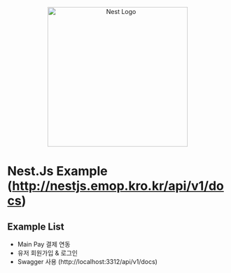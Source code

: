 <p align="center">
  <a href="http://nestjs.com/" target="blank"><img src="https://nestjs.com/img/logo_text.svg" width="320" alt="Nest Logo" /></a>
</p>

[circleci-image]: https://img.shields.io/circleci/build/github/nestjs/nest/master?token=abc123def456
[circleci-url]: https://circleci.com/gh/nestjs/nest

# Nest.Js Example (http://nestjs.emop.kro.kr/api/v1/docs)

## Example List
- Main Pay 결제 연동
- 유저 회원가입 & 로그인
- Swagger 사용 (http://localhost:3312/api/v1/docs)
